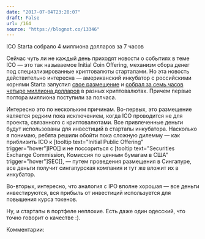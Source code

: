 ```yaml
---
date: "2017-07-04T23:28:07"
draft: False
url: /164
source: "https://blognot.co/13346"
---
```


[‌](https://blognot.co/wp-content/uploads/2017/07/DD5I4O6XgAAcj7v.jpg)ICO Starta собрало 4 миллиона долларов за 7 часов

Сейчас чуть ли не каждый день приходят новости о событиях в теме ICO — это так называемое Initial Coin Offering, механизм сбора денег под специализированные криптовалюты стартапами. Но эта новость действительно интересна — американский инкубатор с российскими корнями Starta запустил [свое размещение](https://www.startaico.com/) и [собрал за семь часов четыре миллиона долларов](https://twitter.com/startaico/status/882236662654414848) в разных криптовалютах. Причем первые полтора миллиона поступили за полчаса.

Интересно это по нескольким причинам. Во-первых, это размещение является редким пока исключением, когда ICO проводится не для проекта, связанного с криптовалютами. Все привлеченные деньги будут использованы для инвестиций в стартапы инкубатора. Насколько я понимаю, ребята решили обойти пока сложную дилемму — как приблизить ICO к [tooltip text="Initial Public Offering" trigger="hover"]IPO[] и не поссориться с [tooltip text="Securities Exchange Commission, Комиссия по ценным бумагам в США" trigger="hover"]SEC[], — путем проведения размещения в Сингапуре, все деньги получит сингапурская компания и тут же вложит их в инкубатор.

Во-вторых, интересно, что аналогия с IPO вполне хорошая — все деньги инвестируются, вся прибыль от инвестиций используется для повышения курса токенов.

Ну, и стартапы в портфеле неплохие. Есть даже один одесский, что точно говорит о качестве :).

Комментарии:
